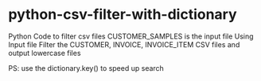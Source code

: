 # python-csv-filter-with-dictionary
 
 Python Code to filter csv files
 CUSTOMER_SAMPLES is the input file
 Using Input file Filter the CUSTOMER, INVOICE, INVOICE_ITEM CSV files and output lowercase files

 PS: use the dictionary.key() to speed up search
